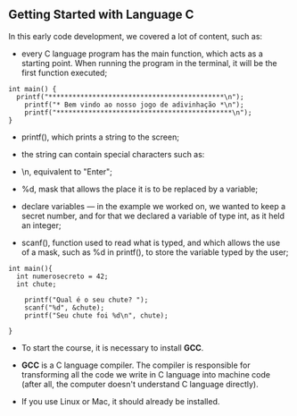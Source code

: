 ## Getting Started with Language C

In this early code development, we covered a lot of content, such as:

* every C language program has the main function, which acts as a starting point. When running the program in the terminal, it will be the first function executed;

```
int main() {
  printf("********************************************\n");
	printf("* Bem vindo ao nosso jogo de adivinhação *\n");
	printf("********************************************\n");
}
```

* printf(), which prints a string to the screen;

* the string can contain special characters such as:

*  \n, equivalent to "Enter";

*  %d, mask that allows the place it is to be replaced by a variable;

* declare variables — in the example we worked on, we wanted to keep a secret number, and for that we declared a variable of type int, as it held an integer;

* scanf(), function used to read what is typed, and which allows the use of a mask, such as %d in printf(), to store the variable typed by the user;

```
int main(){
  int numerosecreto = 42;
  int chute;

	printf("Qual é o seu chute? ");
	scanf("%d", &chute);
	printf("Seu chute foi %d\n", chute);

}
```

* To start the course, it is necessary to install **GCC**.

* **GCC** is a C language compiler. The compiler is responsible for transforming all the code we write in C language into machine code (after all, the computer doesn't understand C language directly).

* If you use Linux or Mac, it should already be installed.


